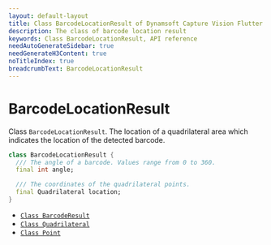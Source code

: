 ```yaml
---
layout: default-layout
title: Class BarcodeLocationResult of Dynamsoft Capture Vision Flutter Edition
description: The class of barcode location result
keywords: Class BarcodeLocationResult, API reference
needAutoGenerateSidebar: true
needGenerateH3Content: true
noTitleIndex: true
breadcrumbText: BarcodeLocationResult
---
```


# BarcodeLocationResult

Class `BarcodeLocationResult`. The location of a quadrilateral area which indicates the location of the detected barcode.

```dart
class BarcodeLocationResult {
  /// The angle of a barcode. Values range from 0 to 360.
  final int angle;

  /// The coordinates of the quadrilateral points.
  final Quadrilateral location;
}
```

- [`Class BarcodeResult`](class-barcode-result.md)
- [`Class Quadrilateral`](class-quadrilateral.md)
- [`Class Point`](class-point.md)
